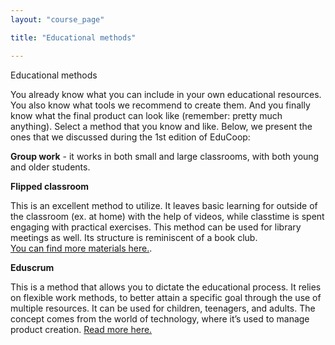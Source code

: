 ```yaml
---
layout: "course_page"

title: "Educational methods"

---
```


<div class="text-center screen-title">
Educational methods
</div>

<div class="screen-content">
  <p>
 You already know what you can include in your own educational resources. You also know what tools we recommend to create them. And you finally know what the final product can look like (remember: pretty much anything). Select a method that you know and like. Below, we present the ones that we discussed during the 1st edition of EduCoop:
  </p>
  
  <p>
  <strong>Group work</strong> - it works in both small and large classrooms, with both young and older students.

  </p>

<p><strong>Flipped classroom</strong></p>
<p>This is an excellent method to utilize. It leaves basic learning for outside of the classroom (ex. at home) with the help of videos, while classtime is spent engaging with practical exercises. This method can be used for library meetings as well. Its structure is reminiscent of a book club. <br>
<a class="content-link" target="_blank" href="https://en.wikipedia.org/wiki/Flipped_classroom">You can find more materials here.</a>. </p>

<p><strong>Eduscrum</strong></p>
<p>This is a method that allows you to dictate the educational process.
It relies on flexible work methods, to better attain a specific goal through the use of multiple resources. It can be used for children, teenagers, and adults. The concept comes from the world of technology, where it’s used to manage product creation.  <a class="content-link" target="_blank" href="https://eduscrum.com.ru/wp-content/uploads/2020/01/The_eduScrum-guide-English_2.0_update_21-12-2019.pdf" >Read more here. </a>
</p>
</div> 
